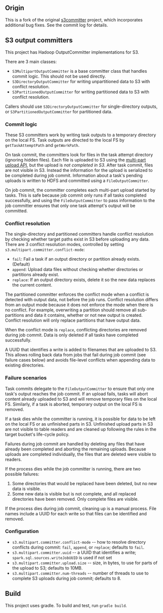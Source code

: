 ## Origin

This is a fork of the original [s3committer](https://github.com/rdblue/s3committer) project, which
incorporates additional bug fixes. See the commit log for details.

## S3 output committers

This project has Hadoop OutputCommitter implementations for S3.

There are 3 main classes:
* `S3MultipartOutputCommitter` is a base committer class that handles commit logic. This should not be used directly.
* `S3DirectoryOutputCommitter` for writing unpartitioned data to S3 with conflict resolution.
* `S3PartitionedOutputCommitter` for writing partitioned data to S3 with conflict resolution.

Callers should use `S3DirectoryOutputCommitter` for single-directory outputs, or `S3PartitionedOutputCommitter` for partitioned data.

### Commit logic

These S3 committers work by writing task outputs to a temporary directory on the local FS. Task outputs are directed to the local FS by `getTaskAttemptPath` and `getWorkPath`.

On task commit, the committers look for files in the task attempt directory (ignoring hidden files). Each file is uploaded to S3 using the [multi-part upload API][multi-part-upload-api], but the upload is *not completed in S3*. After task commit, files are not visible in S3. Instead the information for the upload is serialized to be completed during job commit. Information about a task's pending uploads is written to HDFS and committed using a `FileOutputCommitter`.

On job commit, the committer completes each multi-part upload started by tasks. This is safe because job commit only runs if all tasks completed successfully, and using the `FileOutputCommitter` to pass information to the job committer ensures that only one task attempt's output will be committed.

[multi-part-upload-api]: http://docs.aws.amazon.com/AmazonS3/latest/dev/mpuoverview.html

### Conflict resolution

The single-directory and partitioned committers handle conflict resolution by checking whether target paths exist in S3 before uploading any data. There are 3 conflict resolution modes, controlled by setting `s3.multipart.committer.conflict-mode`:

* `fail`: Fail a task if an output directory or partition already exists. (Default)
* `append`: Upload data files without checking whether directories or partitions already exist.
* `replace`: If an output directory exists, delete it so the new data replaces the current content.

The partitioned committer enforces the conflict mode when a conflict is detected with output data, not before the job runs. Conflict resolution differs from an output mode because it does not enforce the mode when there is no conflict. For example, overwriting a partition should remove all sub-partitions and data it contains, whether or not new output is created. Conflict resolution will only replace partitions that have output data.

When the conflict mode is `replace`, conflicting directories are removed during job commit. Data is only deleted if all tasks have completed successfully.

A UUID that identifies a write is added to filenames that are uploaded to S3. This allows rolling back data from jobs that fail during job commit (see failure cases below) and avoids file-level conflicts when appending data to existing directories.

### Failure scenarios

Task commits delegate to the `FileOutputCommitter` to ensure that only one task's output reaches the job commit. If an upload fails, tasks will abort content already uploaded to S3 and will remove temporary files on the local FS. Similarly, if a task is aborted, temporary output on the local FS is removed.

If a task dies while the committer is running, it is possible for data to be left on the local FS or as unfinished parts in S3. Unfinished upload parts in S3 are not visible to table readers and are cleaned up following the rules in the target bucket's life-cycle policy.

Failures during job commit are handled by deleting any files that have already been completed and aborting the remaining uploads. Because uploads are completed individually, the files that are deleted were visible to readers.

If the process dies while the job committer is running, there are two possible failures:

1. Some directories that would be replaced have been deleted, but no new data is visible.
2. Some new data is visible but is not complete, and all replaced directories have been removed. Only complete files are visible.

If the process dies during job commit, cleaning up is a manual process. File names include a UUID for each write so that files can be identified and removed.

### Configuration

* `s3.multipart.committer.conflict-mode` -- how to resolve directory conflicts during commit: `fail`, `append`, or `replace`; defaults to `fail`.
* `s3.multipart.committer.uuid` -- a UUID that identifies a write; `spark.sql.sources.writeJobUUID` is used if not set
* `s3.multipart.committer.upload.size` -- size, in bytes, to use for parts of the upload to S3; defaults to 10MB.
* `s3.multipart.committer.num-threads` -- number of threads to use to complete S3 uploads during job commit; defaults to 8.

## Build

This project uses gradle. To build and test, run `gradle build`.
